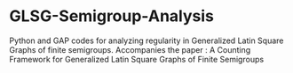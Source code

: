 # GLSG-Semigroup-Analysis
Python and GAP codes for analyzing regularity in Generalized Latin Square Graphs of finite semigroups. Accompanies the paper : A Counting Framework for Generalized Latin Square Graphs of Finite Semigroups
